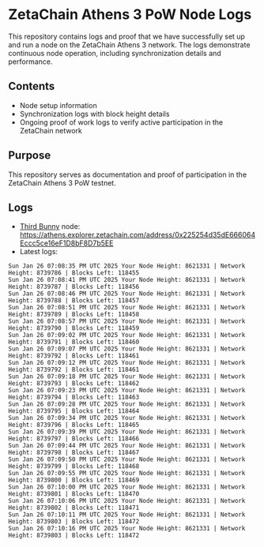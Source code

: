 # ZetaChain Athens 3 PoW Node Logs
This repository contains logs and proof that we have successfully set up and run a node on the ZetaChain Athens 3 network. The logs demonstrate continuous node operation, including synchronization details and performance.

## Contents
- Node setup information
- Synchronization logs with block height details
- Ongoing proof of work logs to verify active participation in the ZetaChain network

## Purpose
This repository serves as documentation and proof of participation in the ZetaChain Athens 3 PoW testnet.

## Logs

- [Third Bunny](https://thirdbunny.xyz/) node: https://athens.explorer.zetachain.com/address/0x225254d35dE666064Eccc5ce16eF1D8bF8D7b5EE
- Latest logs:
```
Sun Jan 26 07:08:35 PM UTC 2025 Your Node Height: 8621331 | Network Height: 8739786 | Blocks Left: 118455
Sun Jan 26 07:08:41 PM UTC 2025 Your Node Height: 8621331 | Network Height: 8739787 | Blocks Left: 118456
Sun Jan 26 07:08:46 PM UTC 2025 Your Node Height: 8621331 | Network Height: 8739788 | Blocks Left: 118457
Sun Jan 26 07:08:51 PM UTC 2025 Your Node Height: 8621331 | Network Height: 8739789 | Blocks Left: 118458
Sun Jan 26 07:08:57 PM UTC 2025 Your Node Height: 8621331 | Network Height: 8739790 | Blocks Left: 118459
Sun Jan 26 07:09:02 PM UTC 2025 Your Node Height: 8621331 | Network Height: 8739791 | Blocks Left: 118460
Sun Jan 26 07:09:07 PM UTC 2025 Your Node Height: 8621331 | Network Height: 8739792 | Blocks Left: 118461
Sun Jan 26 07:09:12 PM UTC 2025 Your Node Height: 8621331 | Network Height: 8739792 | Blocks Left: 118461
Sun Jan 26 07:09:18 PM UTC 2025 Your Node Height: 8621331 | Network Height: 8739793 | Blocks Left: 118462
Sun Jan 26 07:09:23 PM UTC 2025 Your Node Height: 8621331 | Network Height: 8739794 | Blocks Left: 118463
Sun Jan 26 07:09:28 PM UTC 2025 Your Node Height: 8621331 | Network Height: 8739795 | Blocks Left: 118464
Sun Jan 26 07:09:34 PM UTC 2025 Your Node Height: 8621331 | Network Height: 8739796 | Blocks Left: 118465
Sun Jan 26 07:09:39 PM UTC 2025 Your Node Height: 8621331 | Network Height: 8739797 | Blocks Left: 118466
Sun Jan 26 07:09:44 PM UTC 2025 Your Node Height: 8621331 | Network Height: 8739798 | Blocks Left: 118467
Sun Jan 26 07:09:50 PM UTC 2025 Your Node Height: 8621331 | Network Height: 8739799 | Blocks Left: 118468
Sun Jan 26 07:09:55 PM UTC 2025 Your Node Height: 8621331 | Network Height: 8739800 | Blocks Left: 118469
Sun Jan 26 07:10:00 PM UTC 2025 Your Node Height: 8621331 | Network Height: 8739801 | Blocks Left: 118470
Sun Jan 26 07:10:06 PM UTC 2025 Your Node Height: 8621331 | Network Height: 8739802 | Blocks Left: 118471
Sun Jan 26 07:10:11 PM UTC 2025 Your Node Height: 8621331 | Network Height: 8739803 | Blocks Left: 118472
Sun Jan 26 07:10:16 PM UTC 2025 Your Node Height: 8621331 | Network Height: 8739803 | Blocks Left: 118472
```
